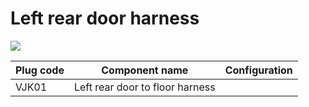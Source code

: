 # Left rear door harness

![](../res/5/G075151.svg)

| Plug code | Component name | Configuration |
| ----------- | ----------- | ----------- |
|VJK01|Left rear door to floor harness||